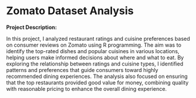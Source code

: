 # Zomato Dataset Analysis 
**Project Description:**

In this project, I analyzed restaurant ratings and cuisine preferences based on consumer reviews on Zomato using R programming. The aim was to identify the top-rated dishes and popular cuisines in various locations, helping users make informed decisions about where and what to eat. By exploring the relationship between ratings and cuisine types, I identified patterns and preferences that guide consumers toward highly recommended dining experiences. The analysis also focused on ensuring that the top restaurants provided good value for money, combining quality with reasonable pricing to enhance the overall dining experience.
